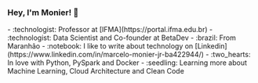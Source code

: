### Hey, I'm Monier! 👋

<!--
**marcelomonier/marcelomonier** is a ✨ _special_ ✨ repository because its `README.md` (this file) appears on your GitHub profile.--!>

- :technologist: Professor at [IFMA](https://portal.ifma.edu.br)
- :technologist: Data Scientist and Co-founder at BetaDev
- :brazil: From Maranhão
- :notebook: I like to write about technology on [Linkedin](https://www.linkedin.com/in/marcelo-monier-jr-ba422944/)
- :two_hearts: In love with Python, PySpark and Docker
- :seedling: Learning more about Machine Learning, Cloud Architecture and Clean Code

